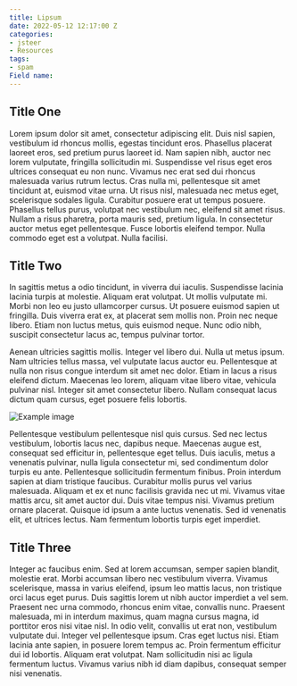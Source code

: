 ```yaml
---
title: Lipsum
date: 2022-05-12 12:17:00 Z
categories:
- jsteer
- Resources
tags:
- spam
Field name: 
---
```


## Title One

Lorem ipsum dolor sit amet, consectetur adipiscing elit. Duis nisl sapien, vestibulum id rhoncus mollis, egestas tincidunt eros. Phasellus placerat laoreet eros, sed pretium purus laoreet id. Nam sapien nibh, auctor nec lorem vulputate, fringilla sollicitudin mi. Suspendisse vel risus eget eros ultrices consequat eu non nunc. Vivamus nec erat sed dui rhoncus malesuada varius rutrum lectus. Cras nulla mi, pellentesque sit amet tincidunt at, euismod vitae urna. Ut risus nisl, malesuada nec metus eget, scelerisque sodales ligula. Curabitur posuere erat ut tempus posuere. Phasellus tellus purus, volutpat nec vestibulum nec, eleifend sit amet risus. Nullam a risus pharetra, porta mauris sed, pretium ligula. In consectetur auctor metus eget pellentesque. Fusce lobortis eleifend tempor. Nulla commodo eget est a volutpat. Nulla facilisi.

## Title Two

In sagittis metus a odio tincidunt, in viverra dui iaculis. Suspendisse lacinia lacinia turpis at molestie. Aliquam erat volutpat. Ut mollis vulputate mi. Morbi non leo eu justo ullamcorper cursus. Ut posuere euismod sapien ut fringilla. Duis viverra erat ex, at placerat sem mollis non. Proin nec neque libero. Etiam non luctus metus, quis euismod neque. Nunc odio nibh, suscipit consectetur lacus ac, tempus pulvinar tortor.

Aenean ultricies sagittis mollis. Integer vel libero dui. Nulla ut metus ipsum. Nam ultricies tellus massa, vel vulputate lacus auctor eu. Pellentesque at nulla non risus congue interdum sit amet nec dolor. Etiam in lacus a risus eleifend dictum. Maecenas leo lorem, aliquam vitae libero vitae, vehicula pulvinar nisl. Integer sit amet consectetur libero. Nullam consequat lacus dictum quam cursus, eget posuere felis lobortis.

![Example image](/uploads/grey_250x250.gif)

Pellentesque vestibulum pellentesque nisl quis cursus. Sed nec lectus vestibulum, lobortis lacus nec, dapibus neque. Maecenas augue est, consequat sed efficitur in, pellentesque eget tellus. Duis iaculis, metus a venenatis pulvinar, nulla ligula consectetur mi, sed condimentum dolor turpis eu ante. Pellentesque sollicitudin fermentum finibus. Proin interdum sapien at diam tristique faucibus. Curabitur mollis purus vel varius malesuada. Aliquam et ex et nunc facilisis gravida nec ut mi. Vivamus vitae mattis arcu, sit amet auctor dui. Duis vitae tempus nisi. Vivamus pretium ornare placerat. Quisque id ipsum a ante luctus venenatis. Sed id venenatis elit, et ultrices lectus. Nam fermentum lobortis turpis eget imperdiet.

## Title Three

Integer ac faucibus enim. Sed at lorem accumsan, semper sapien blandit, molestie erat. Morbi accumsan libero nec vestibulum viverra. Vivamus scelerisque, massa in varius eleifend, ipsum leo mattis lacus, non tristique orci lacus eget purus. Duis sagittis lorem ut nibh auctor imperdiet a vel sem. Praesent nec urna commodo, rhoncus enim vitae, convallis nunc. Praesent malesuada, mi in interdum maximus, quam magna cursus magna, id porttitor eros nisi vitae nisl. In odio velit, convallis ut erat non, vestibulum vulputate dui. Integer vel pellentesque ipsum. Cras eget luctus nisi. Etiam lacinia ante sapien, in posuere lorem tempus ac. Proin fermentum efficitur dui id lobortis. Aliquam erat volutpat. Nam sollicitudin nisi ac ligula fermentum luctus. Vivamus varius nibh id diam dapibus, consequat semper nisi venenatis.